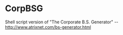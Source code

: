 # CorpBSG

Shell script version of "The Corporate B.S. Generator" -- http://www.atrixnet.com/bs-generator.html
